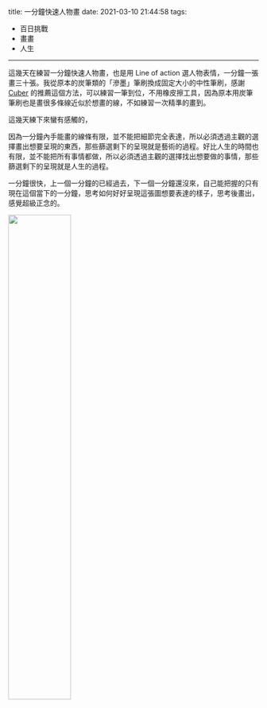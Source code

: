 title: 一分鐘快速人物畫
date: 2021-03-10 21:44:58
tags:
- 百日挑戰
- 畫畫
- 人生
---

這幾天在練習一分鐘快速人物畫，也是用 Line of action 選人物表情，一分鐘一張畫三十張。我從原本的炭筆類的「滲墨」筆刷換成固定大小的中性筆刷，感謝 [Cuber] 的推薦這個方法，可以練習一筆到位，不用橡皮擦工具，因為原本用炭筆筆刷也是畫很多條線近似於想畫的線，不如練習一次精準的畫到。

這幾天練下來蠻有感觸的，

因為一分鐘內手能畫的線條有限，並不能把細節完全表達，所以必須透過主觀的選擇畫出想要呈現的東西，那些篩選剩下的呈現就是藝術的過程。好比人生的時間也有限，並不能把所有事情都做，所以必須透過主觀的選擇找出想要做的事情，那些篩選剩下的呈現就是人生的過程。

一分鐘很快，上一個一分鐘的已經過去，下一個一分鐘還沒來，自己能把握的只有現在這個當下的一分鐘，思考如何好好呈現這張圖想要表達的樣子，思考後畫出，感覺超級正念的。

<img src="/images/20210310-fast-draw.gif" width="50%">

[Cuber]: https://www.instagram.com/cuberzine/

